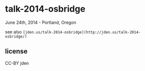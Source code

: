 talk-2014-osbridge
==================

June 24th, 2014 - Portland, Oregon

see also `[jden.us/talk-2014-osbridge](http://jden.us/talk-2014-osbridge/)`

## license
CC-BY jden